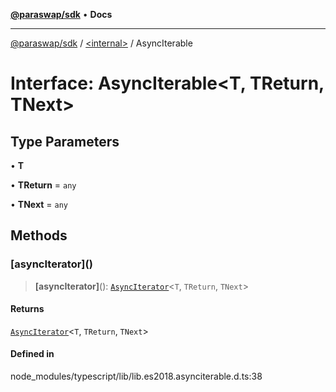 [**@paraswap/sdk**](../../README.md) • **Docs**

***

[@paraswap/sdk](../../globals.md) / [\<internal\>](../README.md) / AsyncIterable

# Interface: AsyncIterable\<T, TReturn, TNext\>

## Type Parameters

• **T**

• **TReturn** = `any`

• **TNext** = `any`

## Methods

### \[asyncIterator\]()

> **\[asyncIterator\]**(): [`AsyncIterator`](AsyncIterator.md)\<`T`, `TReturn`, `TNext`\>

#### Returns

[`AsyncIterator`](AsyncIterator.md)\<`T`, `TReturn`, `TNext`\>

#### Defined in

node\_modules/typescript/lib/lib.es2018.asynciterable.d.ts:38
